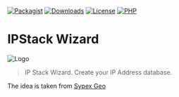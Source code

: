 [![Packagist](https://img.shields.io/packagist/v/ipstack/wizard.svg?style=flat-square)](https://packagist.org/packages/ipstack/wizard)
[![Downloads](https://img.shields.io/packagist/dt/ipstack/wizard.svg?style=flat-square)](https://packagist.org/packages/ipstack/wizard/stats)
[![License](https://img.shields.io/packagist/l/ipstack/wizard.svg?style=flat-square)](https://github.com/ipstack/wizard/blob/master/LICENSE)
[![PHP](https://img.shields.io/packagist/php-v/ipstack/wizard.svg?style=flat-square)](https://php.net)

# IPStack Wizard
![Logo](https://github.com/ipstack/finder/wiki/img/logo.png)

> IP Stack Wizard. Create your IP Address database.

The idea is taken from [Sypex Geo](https://sypexgeo.net)
